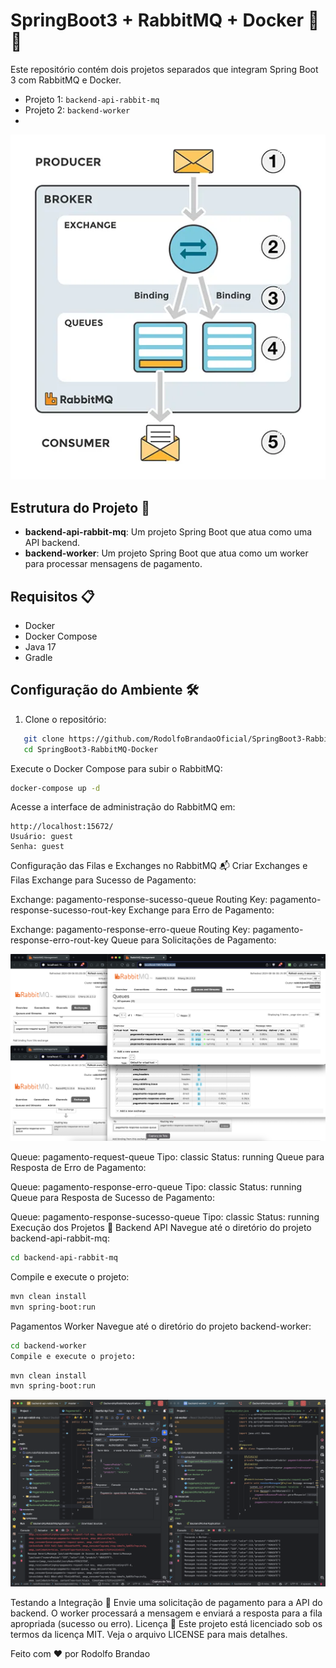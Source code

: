 # SpringBoot3 + RabbitMQ + Docker 🐳🚀

Este repositório contém dois projetos separados que integram Spring Boot 3 com RabbitMQ e Docker. 

- Projeto 1: `backend-api-rabbit-mq`
- Projeto 2: `backend-worker`
- 
<div align="center">
<img src="https://github.com/RodolfoBrandaoOficial/SpringBoot3-RabbitMQ-Docker/blob/main/srcGitHub/exemploExchanges.png?raw=true" width="700px" />
</div>

## Estrutura do Projeto 📂

- **backend-api-rabbit-mq**: Um projeto Spring Boot que atua como uma API backend.
- **backend-worker**: Um projeto Spring Boot que atua como um worker para processar mensagens de pagamento.

## Requisitos 📋

- Docker
- Docker Compose
- Java 17
- Gradle

## Configuração do Ambiente 🛠️

1. Clone o repositório:
```bash
   git clone https://github.com/RodolfoBrandaoOficial/SpringBoot3-RabbitMQ-Docker.git
   cd SpringBoot3-RabbitMQ-Docker
```
Execute o Docker Compose para subir o RabbitMQ:

```bash
docker-compose up -d
```
Acesse a interface de administração do RabbitMQ em:

```arduino
http://localhost:15672/
Usuário: guest
Senha: guest
```
Configuração das Filas e Exchanges no RabbitMQ 📬
Criar Exchanges e Filas
Exchange para Sucesso de Pagamento:

Exchange: pagamento-response-sucesso-queue
Routing Key: pagamento-response-sucesso-rout-key
Exchange para Erro de Pagamento:

Exchange: pagamento-response-erro-queue
Routing Key: pagamento-response-erro-rout-key
Queue para Solicitações de Pagamento:

<div align="center">
<img src="https://github.com/RodolfoBrandaoOficial/SpringBoot3-RabbitMQ-Docker/blob/main/srcGitHub/configWeb.png?raw=true" width="700px" />
</div>

Queue: pagamento-request-queue
Tipo: classic
Status: running
Queue para Resposta de Erro de Pagamento:

Queue: pagamento-response-erro-queue
Tipo: classic
Status: running
Queue para Resposta de Sucesso de Pagamento:

Queue: pagamento-response-sucesso-queue
Tipo: classic
Status: running
Execução dos Projetos 🚀
Backend API
Navegue até o diretório do projeto backend-api-rabbit-mq:

```bash
cd backend-api-rabbit-mq
```
Compile e execute o projeto:

```bash
mvn clean install
mvn spring-boot:run
```
Pagamentos Worker
Navegue até o diretório do projeto backend-worker:

```bash
cd backend-worker
Compile e execute o projeto:
```
```bash
mvn clean install
mvn spring-boot:run
```

<div align="center">
<img src="https://github.com/RodolfoBrandaoOficial/SpringBoot3-RabbitMQ-Docker/blob/main/srcGitHub/explodaExecucao.png?raw=true" width="700px" />
</div>



Testando a Integração 🔄
Envie uma solicitação de pagamento para a API do backend.
O worker processará a mensagem e enviará a resposta para a fila apropriada (sucesso ou erro).
Licença 📄
Este projeto está licenciado sob os termos da licença MIT. Veja o arquivo LICENSE para mais detalhes.

Feito com ❤️ por Rodolfo Brandao
